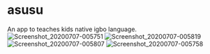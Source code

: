 # asusu
An app to teaches kids native igbo language.
![Screenshot_20200707-005751](https://user-images.githubusercontent.com/61970374/86671735-d6caf100-bfed-11ea-83fe-825a9e16682c.png)
![Screenshot_20200707-005819](https://user-images.githubusercontent.com/61970374/86671739-d7638780-bfed-11ea-851b-a86500f8c1ed.png)
![Screenshot_20200707-005807](https://user-images.githubusercontent.com/61970374/86671753-da5e7800-bfed-11ea-8487-2e28c6d65074.png)
![Screenshot_20200707-005758](https://user-images.githubusercontent.com/61970374/86671770-df232c00-bfed-11ea-9b43-b22b945d4b0f.png)
